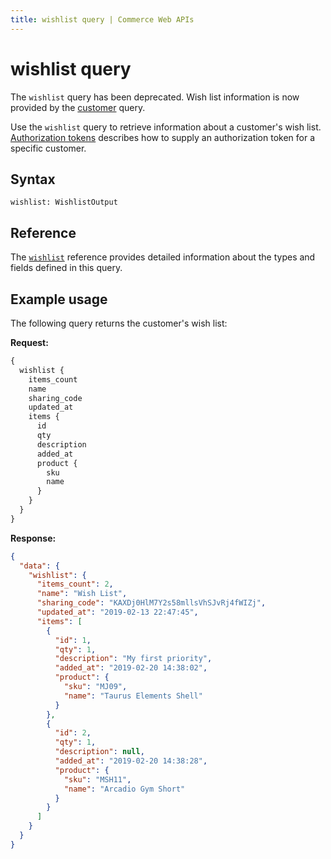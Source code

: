 ```yaml
---
title: wishlist query | Commerce Web APIs
---
```


# wishlist query

<InlineAlert variant="warning" slots="text" />

The `wishlist` query has been deprecated. Wish list information is now provided by the [customer](../../customer/queries/customer.md) query.

Use the `wishlist` query to retrieve information about a customer's wish list. [Authorization tokens](../../../usage/authorization-tokens.md) describes how to supply an authorization token for a specific customer.

## Syntax

`wishlist: WishlistOutput`

## Reference

The [`wishlist`](https://developer.adobe.com/commerce/webapi/graphql-api/index.html#query-wishlist) reference provides detailed information about the types and fields defined in this query.

## Example usage

The following query returns the customer's wish list:

**Request:**

```graphql
{
  wishlist {
    items_count
    name
    sharing_code
    updated_at
    items {
      id
      qty
      description
      added_at
      product {
        sku
        name
      }
    }
  }
}
```

**Response:**

```json
{
  "data": {
    "wishlist": {
      "items_count": 2,
      "name": "Wish List",
      "sharing_code": "KAXDj0HlM7Y2s58mllsVhSJvRj4fWIZj",
      "updated_at": "2019-02-13 22:47:45",
      "items": [
        {
          "id": 1,
          "qty": 1,
          "description": "My first priority",
          "added_at": "2019-02-20 14:38:02",
          "product": {
            "sku": "MJ09",
            "name": "Taurus Elements Shell"
          }
        },
        {
          "id": 2,
          "qty": 1,
          "description": null,
          "added_at": "2019-02-20 14:38:28",
          "product": {
            "sku": "MSH11",
            "name": "Arcadio Gym Short"
          }
        }
      ]
    }
  }
}
```
